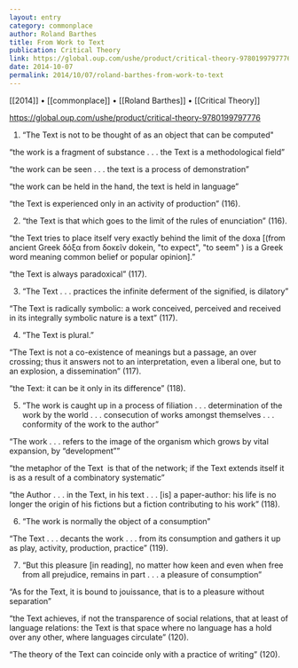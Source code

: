 ```yaml
---
layout: entry
category: commonplace
author: Roland Barthes
title: From Work to Text
publication: Critical Theory
link: https://global.oup.com/ushe/product/critical-theory-9780199797776
date: 2014-10-07
permalink: 2014/10/07/roland-barthes-from-work-to-text
---
```


[[2014]] • [[commonplace]] • [[Roland Barthes]] • [[Critical Theory]]

https://global.oup.com/ushe/product/critical-theory-9780199797776

1. “The Text is not to be thought of as an object that can be computed" 

“the work is a fragment of substance . . . the Text is a methodological field”

“the work can be seen . . . the text is a process of demonstration”

“the work can be held in the hand, the text is held in language”

“the Text is experienced only in an activity of production” (116).


2. “the Text is that which goes to the limit of the rules of enunciation” (116).

“the Text tries to place itself very exactly behind the limit of the doxa [(from ancient Greek δόξα from δοκεῖν dokein, "to expect", "to seem" ) is a Greek word meaning common belief or popular opinion].”

“the Text is always paradoxical” (117).


3. “The Text . . . practices the infinite deferment of the signified, is dilatory”

“The Text is radically symbolic: a work conceived, perceived and received in its integrally symbolic nature is a text” (117).


4. “The Text is plural.”

“The Text is not a co-existence of meanings but a passage, an over crossing; thus it answers not to an interpretation, even a liberal one, but to an explosion, a dissemination” (117).

“the Text: it can be it only in its difference” (118).


5. “The work is caught up in a process of filiation . . . determination of the work by the world . . . consecution of works amongst themselves . . . conformity of the work to the author”

“The work . . . refers to the image of the organism which grows by vital expansion, by “development””

“the metaphor of the Text  is that of the network; if the Text extends itself it is as a result of a combinatory systematic”

“the Author . . . in the Text, in his text . . . [is] a paper-author: his life is no longer the origin of his fictions but a fiction contributing to his work” (118).


6. “The work is normally the object of a consumption”

“The Text . . . decants the work . . . from its consumption and gathers it up as play, activity, production, practice” (119).


7. “But this pleasure [in reading], no matter how keen and even when free from all prejudice, remains in part . . . a pleasure of consumption”

“As for the Text, it is bound to jouissance, that is to a pleasure without separation”

“the Text achieves, if not the transparence of social relations, that at least of language relations: the Text is that space where no language has a hold over any other, where languages circulate” (120).


“The theory of the Text can coincide only with a practice of writing” (120).